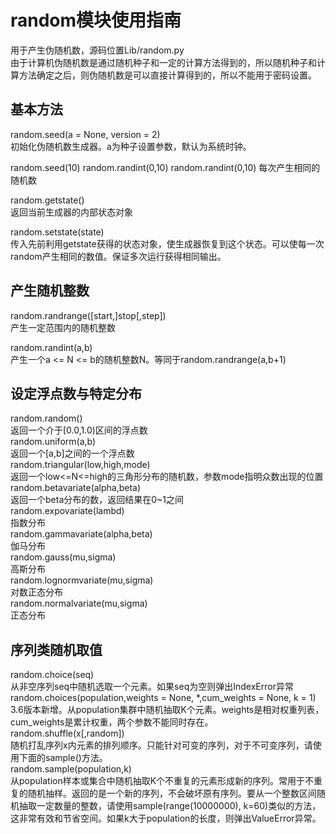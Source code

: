 # random模块使用指南

用于产生伪随机数，源码位置Lib/random.py<br>
由于计算机伪随机数是通过随机种子和一定的计算方法得到的，所以随机种子和计算方法确定之后，则伪随机数是可以直接计算得到的，所以不能用于密码设置。<br>

## 基本方法
random.seed(a = None, version = 2)<br>
初始化伪随机数生成器。a为种子设置参数，默认为系统时钟。

random.seed(10)
random.randint(0,10)
random.randint(0,10)
每次产生相同的随机数

random.getstate()<br>
返回当前生成器的内部状态对象

random.setstate(state)<br>
传入先前利用getstate获得的状态对象，使生成器恢复到这个状态。可以使每一次random产生相同的数值。保证多次运行获得相同输出。

## 产生随机整数
random.randrange([start,]stop[,step])<br>
产生一定范围内的随机整数

random.randint(a,b)<br>
产生一个a <= N <= b的随机整数N。等同于random.randrange(a,b+1)

## 设定浮点数与特定分布
random.random()<br>
返回一个介于[0.0,1.0)区间的浮点数<br>
random.uniform(a,b)<br>
返回一个[a,b]之间的一个浮点数<br>
random.triangular(low,high,mode)<br>
返回一个low<=N<=high的三角形分布的随机数，参数mode指明众数出现的位置<br>
random.betavariate(alpha,beta)<br>
返回一个beta分布的数，返回结果在0~1之间<br>
random.expovariate(lambd)<br>
指数分布<br>
random.gammavariate(alpha,beta)<br>
伽马分布<br>
random.gauss(mu,sigma)<br>
高斯分布<br>
random.lognormvariate(mu,sigma)<br>
对数正态分布<br>
random.normalvariate(mu,sigma)<br>
正态分布<br>

## 序列类随机取值
random.choice(seq)<br>
从非空序列seq中随机选取一个元素。如果seq为空则弹出IndexError异常<br>
random.choices(population,weights = None, *,cum_weights = None, k = 1)<br>
3.6版本新增。从population集群中随机抽取K个元素。weights是相对权重列表，cum_weights是累计权重，两个参数不能同时存在。<br>
random.shuffle(x[,random])<br>
随机打乱序列x内元素的排列顺序。只能针对可变的序列，对于不可变序列，请使用下面的sample()方法。<br>
random.sample(population,k)<br>
从population样本或集合中随机抽取K个不重复的元素形成新的序列。常用于不重复的随机抽样。返回的是一个新的序列，不会破坏原有序列。要从一个整数区间随机抽取一定数量的整数，请使用sample(range(10000000), k=60)类似的方法，这非常有效和节省空间。如果k大于population的长度，则弹出ValueError异常。<br>





